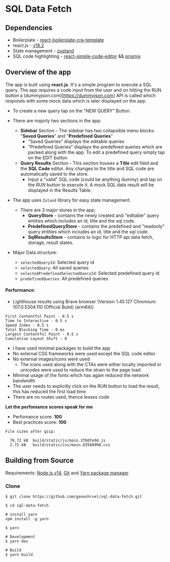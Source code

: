 # SQL Data Fetch

## Dependencies

- Boilerplate - [react-boilerplate-cra-template](https://github.com/react-boilerplate/react-boilerplate-cra-template)
- react.js - [v18.2](https://reactjs.org/)
- State management - [zustand](https://github.com/pmndrs/zustand)
- SQL code highlighting - [react-simple-code-editor](https://github.com/react-simple-code-editor/react-simple-code-editor) && [prismjs](https://prismjs.com/)


## Overview of the app
The app is built using **react.js**. It's a simple program to execute a SQL query. The app requires a code input from the user and on hitting the RUN button a (dummyjson.com)[https://dummyjson.com] API is called which responds with some mock data which is later displayed on the app.

- To create a new query tap on the "NEW QUERY" Button.
- There are majorly two sections in the app:
  - **Sidebar** Section - The sidebar has two collapsible menu blocks: "**Saved Queries**" and "**Predefined Queries**"
    - "Saved Queries" displays the editable queries
    - "Predefined Queries" displays the predefined queries which are packed along with the app. To edit a predefined query simply tap on the EDIT button 
  - **Query Results** Section - This section houses a **Title** edit field and the **SQL Code** editor. Any changes to the title and SQL code are automatically saved to the store. 
    - Input a "valid" SQL code (could be anything dummy) and tap on the _RUN_ button to execute it. A mock SQL data result will be displayed in the Results Table.

- The app uses `Zuland` library for easy state management. 
  - There are 3 major stores in the app:
    - **QueryStore** - contains the newly created and "editable" query entities which includes an id, title and the sql code.
    - **PredefinedQueryStore** - contains the predefined and "readonly" query entities which includes an id, title and the sql code.
    - **SqlResultsStore** - contains to logic for HTTP api data fetch, storage, result states.
- Major Data structure:
  - `selectedQueryId`: Selected query id
  - `selectedQuery`: All saved queries
  - `selectedPredefinedSelectedQueryId`: Selected predefined query id
  - `predefinedQueries`: All predefined queries

#### Performance: 

- Lighthouse results using Brave browser (Version 1.45.127 Chromium: 107.0.5304.110 (Official Build) (arm64))

```
First Contentful Paint - 0.5 s
Time to Interactive - 0.5 s
Speed Index - 0.5 s
Total Blocking Time - 0 ms
Largest Contentful Paint - 0.5 s
Cumulative Layout Shift - 0
```

- I have used minimal packages to build the app
- No external CSS frameworks were used except the SQL code editor
- No external images/icons were used
  - The icons used along with the CTAs were either locally imported or unicodes were used to reduce the strain to the page load
- Minimal usage of the fonts which has again reduced the network bandwidth
- The user needs to explicitly click on the RUN button to load the result, this has reduced the first load time
- There are no routes used, thence lesses code

**Let the perfomance scores speak for me**

- Perfomance score: **100**
- Best practices score: **100**

```shell
File sizes after gzip:

  78.72 kB  build/static/js/main.3fb0fe9d.js
  2.72 kB   build/static/css/main.035b0998.css
```


## Building from Source

Requirements: [Node.js v14](https://nodejs.org/en/download/ 'Install Node.js v14'), [Git](https://git-scm.com/book/en/v2/Getting-Started-Installing-Git 'Install Git') and [Yarn package manager](https://yarnpkg.com/lang/en/docs/install/ 'Install Yarn package manager')

### Clone

```shell
$ git clone https://github.com/ganeshrvel/sql-data-fetch.git

$ cd sql-data-fetch

# install yarn
npm install -g yarn
```

```shell
$ yarn
```

```shell
# Development
$ yarn dev

# Build
$ yarn build

```
